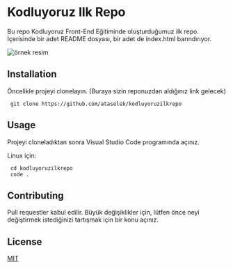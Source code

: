 # Kodluyoruz Ilk Repo

Bu repo Kodluyoruz Front-End Eğitiminde oluşturduğumuz ilk repo. İçerisinde bir adet README dosyası, bir adet de index.html barındırıyor.

![örnek resim](https://avatars.githubusercontent.com/u/30476529?s=200&v=4)
## Installation

Öncelikle projeyi clonelayın. (Buraya sizin reponuzdan aldığınız link gelecek)
```
 git clone https://github.com/ataselek/kodluyoruzilkrepo
```

## Usage

Projeyi cloneladıktan sonra Visual Studio Code programında açınız.

Linux için:
```
 cd kodluyoruzilkrepo
 code .
```

## Contributing

Pull requestler kabul edilir. Büyük değişiklikler için, lütfen önce neyi değiştirmek istediğinizi tartışmak için bir konu açınız.

## License

[MIT](https://choosealicense.com/licenses/mit/)
